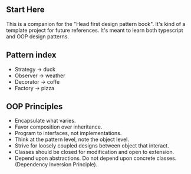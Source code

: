 ## Start Here

This is a companion for the "Head first design pattern book".
It's kind of a template project for future references.
It's meant to learn both typescript and OOP design patterns.

## Pattern index

- Strategy -> duck
- Observer -> weather
- Decorator -> coffe
- Factory -> pizza

## OOP Principles

- Encapsulate what varies.
- Favor composition over inheritance.
- Program to interfaces, not implementations.
- Think at the pattern level, note the object level.
- Strive for loosely coupled designs between object that interact.
- Classes should be closed for modification and open to extension.
- Depend upon abstractions. Do not depend upon concrete classes. (Dependency Inversion Principle).
